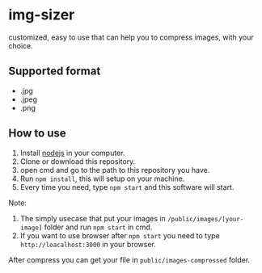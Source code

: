 # img-sizer

customized, easy to use that can help you to compress images, with your choice.

## Supported format

- .jpg
- .jpeg
- .png

## How to use

1. Install [nodejs](https://nodejs.org/en/) in your computer.
2. Clone or download this repository.
3. open cmd and go to the path to this repository you have.
4. Run `npm install`, this will setup on your machine.
5. Every time you need, type `npm start` and this software will start.

Note:

1. The simply usecase that put your images in `/public/images/[your-image]` folder and run `npm start` in cmd.
2. If you want to use browser after `npm start` you need to type `http://loacalhost:3000` in your browser.

After compress you can get your file in `public/images-compressed` folder.
